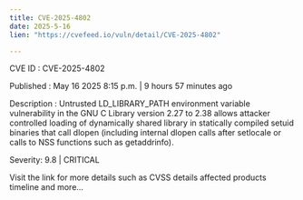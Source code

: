 ```yaml
---
title: CVE-2025-4802
date: 2025-5-16
lien: "https://cvefeed.io/vuln/detail/CVE-2025-4802"

---
```


CVE ID : CVE-2025-4802

Published :  May 16
2025
8:15 p.m. | 9 hours
57 minutes ago

Description : Untrusted LD_LIBRARY_PATH environment variable vulnerability in the GNU C Library version 2.27 to 2.38 allows attacker controlled loading of dynamically shared library in statically compiled setuid binaries that call dlopen (including internal dlopen calls after setlocale or calls to NSS functions such as getaddrinfo).

Severity: 9.8 | CRITICAL

Visit the link for more details
such as CVSS details
affected products
timeline
and more...
